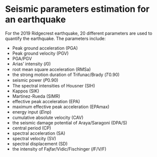 # Seismic parameters estimation for an earthquake
For the 2019 Ridgecrest earthquake, 20 different parameters are used to quantify the earthquake.
The parameters include:
* Peak ground acceleration (PGA)
* Peak ground velocity (PGV)
* PGA/PGV
* Arias’ intensity (𝐼0)
* root mean square acceleration (RMSa)
* the strong motion duration of Trifunac/Brady (𝑇0.90)
* seismic power (𝑃0.90)
* The spectral intensities of Housner (SIH)
* Kappos (SIK)
* Martinez-Rueda (SIMR)
* effective peak acceleration (EPA)
* maximum effective peak acceleration (EPAmax)
* energy input (𝐸inp)
* cumulative absolute velocity (CAV)
* the seismic damage potential of Araya/Saragoni (DPA/S)
* central period (CP)
* spectral acceleration (SA)
* spectral velocity (SV)
* spectral displacement (SD)
* the intensity of Fajfar/Vidic/Fischinger (𝐼F/V/F)
